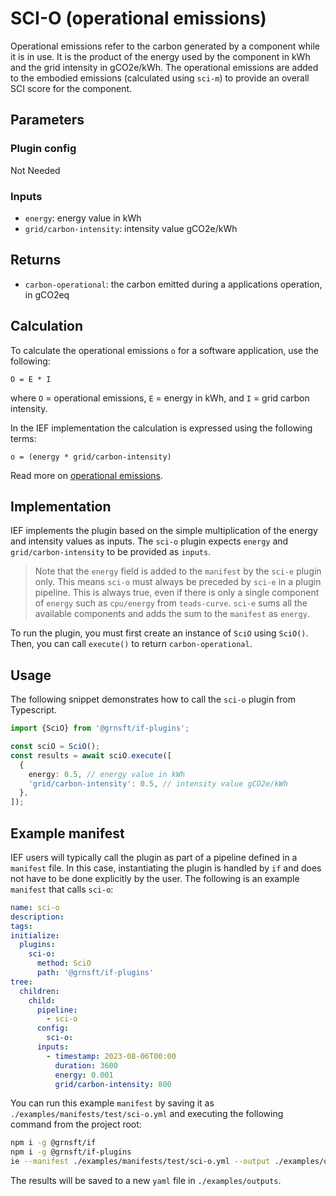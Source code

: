 # SCI-O (operational emissions)

Operational emissions refer to the carbon generated by a component while it is in use. It is the product of the energy used by the component in kWh and the grid intensity in gCO2e/kWh. The operational emissions are added to the embodied emissions (calculated using `sci-m`) to provide an overall SCI score for the component.

## Parameters

### Plugin config

Not Needed

### Inputs

- `energy`: energy value in kWh
- `grid/carbon-intensity`: intensity value gCO2e/kWh

## Returns

- `carbon-operational`: the carbon emitted during a applications operation, in gCO2eq

## Calculation

To calculate the operational emissions `o` for a software application, use the following:

```
O = E * I
```

where `O` = operational emissions, `E` = energy in kWh, and `I` = grid carbon intensity.

In the IEF implementation the calculation is expressed using the following terms:

```
o = (energy * grid/carbon-intensity)
```

Read more on [operational emissions](https://github.com/Green-Software-Foundation/sci/blob/main/Software_Carbon_Intensity/Software_Carbon_Intensity_Specification.md#carbon-operational).

## Implementation

IEF implements the plugin based on the simple multiplication of the energy and intensity values as inputs. The `sci-o` plugin expects `energy` and `grid/carbon-intensity` to be provided as `inputs`.

> Note that the `energy` field is added to the `manifest` by the `sci-e` plugin only. This means `sci-o` must always be preceded by `sci-e` in a plugin pipeline. This is always true, even if there is only a single component of `energy` such as `cpu/energy` from `teads-curve`. `sci-e` sums all the available components and adds the sum to the `manifest` as `energy`.

To run the plugin, you must first create an instance of `SciO` using `SciO()`. Then, you can call `execute()` to return `carbon-operational`.

## Usage

The following snippet demonstrates how to call the `sci-o` plugin from Typescript.

```typescript
import {SciO} from '@grnsft/if-plugins';

const sciO = SciO();
const results = await sciO.execute([
  {
    energy: 0.5, // energy value in kWh
    'grid/carbon-intensity': 0.5, // intensity value gCO2e/kWh
  },
]);
```

## Example manifest

IEF users will typically call the plugin as part of a pipeline defined in a `manifest` file. In this case, instantiating the plugin is handled by `if` and does not have to be done explicitly by the user. The following is an example `manifest` that calls `sci-o`:

```yaml
name: sci-o
description:
tags:
initialize:
  plugins:
    sci-o:
      method: SciO
      path: '@grnsft/if-plugins'
tree:
  children:
    child:
      pipeline:
        - sci-o
      config:
        sci-o:
      inputs:
        - timestamp: 2023-08-06T00:00
          duration: 3600
          energy: 0.001
          grid/carbon-intensity: 800
```

You can run this example `manifest` by saving it as `./examples/manifests/test/sci-o.yml` and executing the following command from the project root:

```sh
npm i -g @grnsft/if
npm i -g @grnsft/if-plugins
ie --manifest ./examples/manifests/test/sci-o.yml --output ./examples/outputs/sci-o.yml
```

The results will be saved to a new `yaml` file in `./examples/outputs`.
